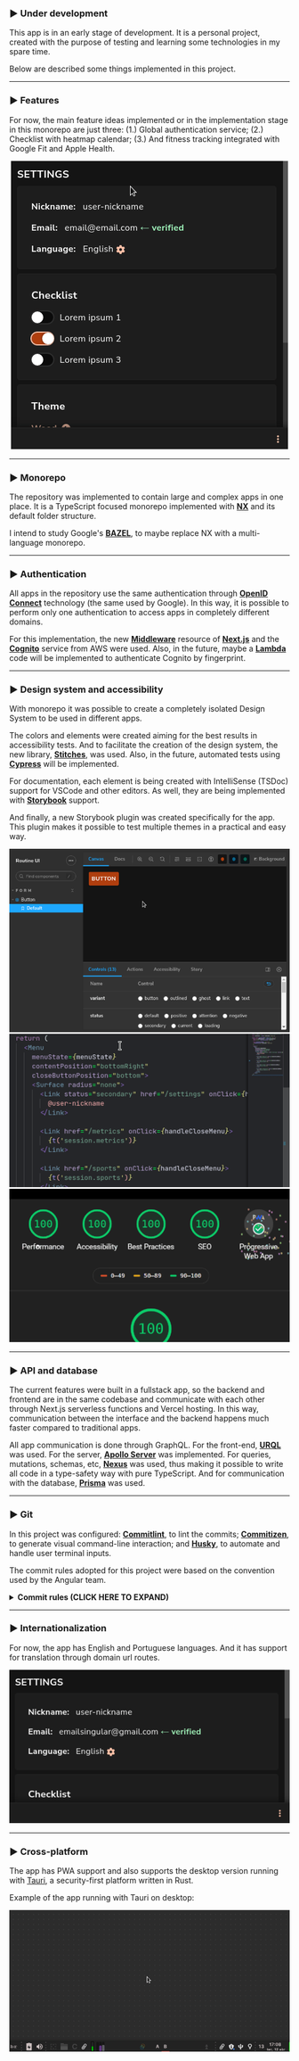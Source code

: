 ### ▶️ Under development

This app is in an early stage of development. It is a personal project, created with the purpose of testing and learning some technologies in my spare time.

Below are described some things implemented in this project.

---

### ▶️ Features

For now, the main feature ideas implemented or in the implementation stage in this monorepo are just three: (1.) Global authentication service; (2.) Checklist with heatmap calendar; (3.) And fitness tracking integrated with Google Fit and Apple Health.

<div align="center">
  <a href="https://github.com/ronoctua/routine">
    <img alt="Routine app animated screenshot" src="assets/routine.gif" />
  </a>
</div>

---

### ▶️ Monorepo

The repository was implemented to contain large and complex apps in one place. It is a TypeScript focused monorepo implemented with **[NX](https://nx.dev/)** and its default folder structure.

I intend to study Google's **[BAZEL](https://bazel.build/)**, to maybe replace NX with a multi-language monorepo.

---

### ▶️ Authentication

All apps in the repository use the same authentication through **[OpenID Connect](https://en.wikipedia.org/wiki/OpenID)** technology (the same used by Google). In this way, it is possible to perform only one authentication to access apps in completely different domains.

For this implementation, the new **[Middleware](https://nextjs.org/docs/middleware)** resource of **[Next.js](https://nextjs.org/)** and the **[Cognito](https://aws.amazon.com/cognito/)** service from AWS were used. Also, in the future, maybe a **[Lambda](https://aws.amazon.com/lambda/)** code will be implemented to authenticate Cognito by fingerprint.

---

### ▶️ Design system and accessibility

With monorepo it was possible to create a completely isolated Design System to be used in different apps.

The colors and elements were created aiming for the best results in accessibility tests. And to facilitate the creation of the design system, the new library, **[Stitches](https://stitches.dev/)**, was used. Also, in the future, automated tests using **[Cypress](https://www.cypress.io/)** will be implemented.

For documentation, each element is being created with IntelliSense (TSDoc) support for VSCode and other editors. As well, they are being implemented with **[Storybook](https://storybook.js.org/)** support.

And finally, a new Storybook plugin was created specifically for the app. This plugin makes it possible to test multiple themes in a practical and easy way.

<div align="center">
  <a href="https://github.com/ronoctua/routine">
    <img alt="Routine app animated screenshot" src="assets/storybook.gif" />
  </a>
</div>

<div align="center">
  <a href="https://github.com/ronoctua/routine">
    <img alt="Routine app animated screenshot" src="assets/tsdoc.gif" />
  </a>
</div>

<div align="center">
  <a href="https://github.com/ronoctua/routine">
    <img alt="Routine app animated screenshot" src="assets/lighthouse.gif" />
  </a>
</div>

---

### ▶️ API and database

The current features were built in a fullstack app, so the backend and frontend are in the same codebase and communicate with each other through Next.js serverless functions and Vercel hosting. In this way, communication between the interface and the backend happens much faster compared to traditional apps.

All app communication is done through GraphQL. For the front-end, **[URQL](https://formidable.com/open-source/urql/)** was used. For the server, **[Apollo Server](https://github.com/apollographql/apollo-server/tree/main/packages/apollo-server-micro)** was implemented. For queries, mutations, schemas, etc, **[Nexus](https://nexusjs.org/)** was used, thus making it possible to write all code in a type-safety way with pure TypeScript. And for communication with the database, **[Prisma](https://www.prisma.io/)** was used.

---

### ▶️ Git

In this project was configured: **[Commitlint](https://github.com/conventional-changelog/commitlint)**, to lint the commits; **[Commitizen](http://commitizen.github.io/cz-cli/)**, to generate visual command-line interaction; and **[Husky](https://typicode.github.io/husky/#/)**, to automate and handle user terminal inputs.

The commit rules adopted for this project were based on the convention used by the Angular team.

<details>

<summary><b>Commit rules (CLICK HERE TO EXPAND)</b></summary>

<div align="center">
  <a href="https://github.com/ronoctua/routine">
    <img alt="Routine app animated screenshot" src="assets/git.gif" />
  </a>
</div>

##### MESSAGE FORMAT

Each commit message consists of a **header**, a **body** and a **footer**. The header has a special format that includes a **type**, a **scope** and a **subject**:

```text
<type>(<optional_scope>): <subject>
<BLANK LINE>
<optional_body>
<BLANK LINE>
<optional_footer>
```

The **header** is mandatory, the **scope** of the header is optional, and the commit message cannot be longer than 100 characters.

##### REVERT

If the commit reverts a previous commit, it should begin with `revert: `, followed by the header of the reverted commit. In the body it should say: `This reverts commit <hash>.`, where the hash is the SHA of the commit being reverted.

##### TYPE

Must be one of the following:

- **revert:** Reverts a previous commit
- **feat:** A new feature
- **fix:** A bug fix
- **docs:** Documentation only changes
- **style:** Changes that do not affect the meaning of the code (white-space, formatting, missing semi-colons, etc)
- **refactor:** A code change that neither fixes a bug nor adds a feature
- **perf:** A code change that improves performance
- **test:** Adding missing or correcting existing tests
- **chore:** Changes to the build process or auxiliary tools and libraries such as documentation generation

##### SCOPE

The scope could be anything specifying place of the commit change. For example `$location`, `$browser`, `$compile`, `$rootScope`, `ngHref`, `ngClick`, `ngView`, etc...

You can use `*` when the change affects more than a single scope.

##### SUBJECT

The subject contains succinct description of the change:

- use the imperative, present tense: "change" not "changed" nor "changes"
- don't capitalize first letter
- no dot (.) at the end

##### BODY

Just as in the subject, use the imperative, present tense: "change" not "changed" nor "changes". The body should include the motivation for the change and contrast this with previous behavior.

##### FOOTER

The footer should contain any information about **Breaking Changes** and is also the place to reference **[GitHub issues that this commit closes](https://docs.github.com/issues/tracking-your-work-with-issues/linking-a-pull-request-to-an-issue)**, example: `close #123`

Breaking Changes should start with the word `BREAKING CHANGE:` with a space or two newlines. The rest of the commit message is then used for this.

</details>

---

### ▶️ Internationalization

For now, the app has English and Portuguese languages. And it has support for translation through domain url routes.

<div align="center">
  <a href="https://github.com/ronoctua/routine">
    <img alt="Routine app animated screenshot" src="assets/i18n.gif" />
  </a>
</div>

---

### ▶️ Cross-platform

The app has PWA support and also supports the desktop version running with [Tauri](https://tauri.studio/), a security-first platform written in Rust.

Example of the app running with Tauri on desktop:

<div align="center">
  <a href="https://github.com/ronoctua/routine">
    <img alt="Routine app animated screenshot" src="assets/desktop.gif" />
  </a>
</div>
